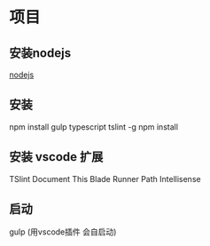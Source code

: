 ﻿# 项目

## 安装nodejs
[nodejs](https://nodejs.org/en/download/)

## 安装
npm install gulp typescript tslint -g
npm install

## 安装 vscode 扩展
TSlint
Document This
Blade Runner
Path Intellisense

## 启动
gulp (用vscode插件 会自启动)
